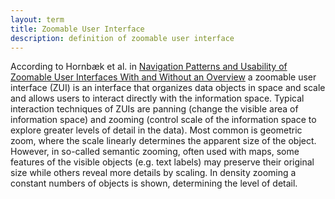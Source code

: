 ```yaml
---
layout: term
title: Zoomable User Interface
description: definition of zoomable user interface
---
```

According to Hornbæk et al. in [Navigation Patterns and Usability of Zoomable User Interfaces With and Without an Overview](/resources/#references) a zoomable user interface (ZUI) is an interface that organizes data objects in space and scale and allows users to interact directly with the information space. Typical interaction techniques of ZUIs are panning (change the visible area of information space) and zooming (control scale of the information space to explore greater levels of detail in the data). Most common is geometric zoom, where the scale linearly determines the apparent size of the object. However, in so-called semantic zooming, often used with maps, some features of the visible objects (e.g. text labels) may preserve their original size while others reveal more details by scaling. In density zooming a constant numbers of objects is shown, determining the level of detail. 


